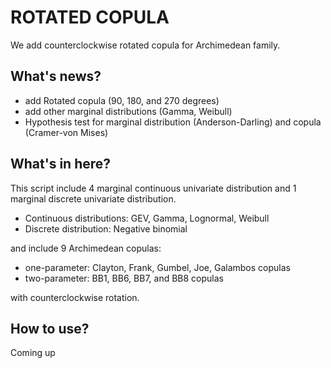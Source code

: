 # ROTATED COPULA
We add counterclockwise rotated copula for Archimedean family.

## What's news?
- add Rotated copula (90, 180, and 270 degrees)
- add other marginal distributions (Gamma, Weibull)
- Hypothesis test for marginal distribution (Anderson-Darling) and copula (Cramer-von Mises)

## What's in here?
This script include 4 marginal continuous univariate distribution and 1 marginal discrete univariate distribution.
- Continuous distributions: GEV, Gamma, Lognormal, Weibull
- Discrete distribution: Negative binomial

and include 9 Archimedean copulas:
- one-parameter: Clayton, Frank, Gumbel, Joe, Galambos copulas
- two-parameter: BB1, BB6, BB7, and BB8 copulas

with counterclockwise rotation.



## How to use?
Coming up
